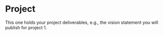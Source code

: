 # Project
This one holds your project deliverables, e.g., the vision statement you will publish for project 1.

